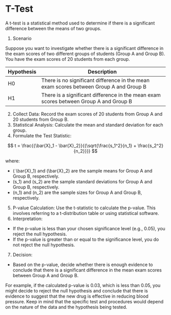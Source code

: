 <h1> T-Test </h1>

A t-test is a statistical method used to determine if there is a significant difference between the means of two groups.

1. Scenario

Suppose you want to investigate whether there is a significant difference in the exam scores of two different groups of students (Group A and Group B). You have the exam scores of 20 students from each group.

| Hypothesis | Description |
| -------- | -------- |
| H0 | There is no significant difference in the mean exam scores between Group A and Group B |
| H1 | There is a significant difference in the mean exam scores between Group A and Group B |

2. Collect Data:
Record the exam scores of 20 students from Group A and 20 students from Group B.
3. Statistical Analysis:
Calculate the mean and standard deviation for each group.
4. Formulate the Test Statistic:

$$ t = \frac{{\bar{X}_1 - \bar{X}_2}}{{\sqrt{\frac{s_1^2}{n_1} + \frac{s_2^2}{n_2}}}} $$

where:
- \( \bar{X}_1\) and \(\bar{X}_2\) are the sample means for Group A and Group B, respectively.
- \(s_1\) and \(s_2\) are the sample standard deviations for Group A and Group B, respectively.
- \(n_1\) and \(n_2\) are the sample sizes for Group A and Group B, respectively.

5. P-value Calculation:
Use the t-statistic to calculate the p-value. This involves referring to a t-distribution table or using statistical software.
6. Interpretation:
- If the p-value is less than your chosen significance level (e.g., 0.05), you reject the null hypothesis.
- If the p-value is greater than or equal to the significance level, you do not reject the null hypothesis.
7. Decision:
- Based on the p-value, decide whether there is enough evidence to conclude that there is a significant difference in the mean exam scores between Group A and Group B.

For example, if the calculated p-value is 0.03, which is less than 0.05, you might decide to reject the null hypothesis and conclude that there is evidence to suggest that the new drug is effective in reducing blood pressure. Keep in mind that the specific test and procedures would depend on the nature of the data and the hypothesis being tested.
